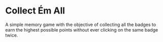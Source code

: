 # Collect Ém All

A simple memory game with the objective of collecting all the badges to earn the highest possible points without ever clicking on the same badge twice.